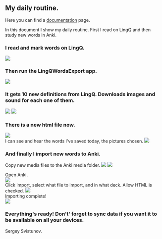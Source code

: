 ## My daily routine.

Here you can find a [documentation](doc/README.md) page. <br>

In this document I show my daily routine. First I read on LingQ and then study new words in Anki.


### I read and mark words on LingQ.
![](a11.png)

### Then run the LingQWordsExport app.
![](a15.png)

### It gets 10 new definitions from LingQ. Downloads images and sound for each one of them.
![](a17.png)
![](a18.png)

### There is a new html file now. 
![](a20.png) <br>
I can see and hear the words I've saved today, the pictures chosen.
![](a22.png) <br>

### And finally I import new words to Anki.
Copy new media files to the Anki media folder.
![](a25.png)
![](a26.png)

Open Anki. <br>
![](a28.png) <br>
Click import, select what file to import, and in what deck. Allow HTML is checked.
![](a29.png) <br>
Importing complete! <br>
![](a30.png)

### Everything's ready! Don't' forget to sync data if you want it to be available on all your devices.

Sergey Svistunov.